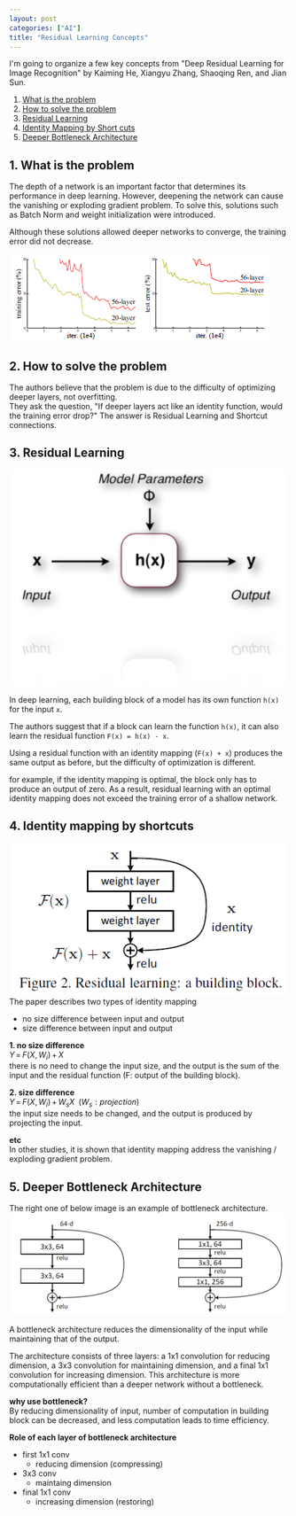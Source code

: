 ```yaml
---
layout: post
categories: ["AI"]
title: "Residual Learning Concepts"
---  
```


I'm going to organize a few key concepts from "Deep Residual Learning for Image Recognition" by Kaiming He, Xiangyu Zhang, Shaoqing Ren, and Jian Sun.    
  
1. [What is the problem](#1-what-is-the-problem)
2. [How to solve the problem](#2-how-to-solve-the-problem)
3. [Residual Learning](#3-residual-learning)
4. [Identity Mapping by Short cuts](#4-identity-mapping-by-shortcuts)
5. [Deeper Bottleneck Architecture](#5-deeper-bottleneck-architecture)

  
## 1. What is the problem
The depth of a network is an important factor that determines its performance in deep learning. However, deepening the network can cause the vanishing or exploding gradient problem. To solve this, solutions such as Batch Norm and weight initialization were introduced. 
  
Although these solutions allowed deeper networks to converge, the training error did not decrease.

![deeper network has higher training error](/assets/post/AI/deep_residual_learning/training_error.PNG)    
## 2. How to solve the problem
The authors believe that the problem is due to the difficulty of optimizing deeper layers, not overfitting.  
They ask the question, "If deeper layers act like an identity function, would the training error drop?" The answer is Residual Learning and Shortcut connections.  
  
## 3. Residual Learning
![previous learning function - research gate](/assets/post/AI/deep_residual_learning/previous_learning_function.png)  

In deep learning, each building block of a model has its own function `h(x)` for the input `x`.   
  
The authors suggest that if a block can learn the function `h(x)`, it can also learn the residual function `F(x) = h(x) - x`.  
  
Using a residual function with an identity mapping (`F(x) + x`) produces the same output as before, but the difficulty of optimization is different.  
  
for example, if the identity mapping is optimal, the block only has to produce an output of zero. As a result, residual learning with an optimal identity mapping does not exceed the training error of a shallow network.   
  
## 4. Identity mapping by shortcuts  
![](/assets/post/AI/deep_residual_learning/residual_learning.png)  
The paper describes two types of identity mapping
- no size difference between input and output
- size difference between input and output
  
__1. no size difference__  
$Y \, = \, F(X, \, {W_i}) \, + \, X$  
there is no need to change the input size, and the output is the sum of the input and the residual function (F: output of the building block).
  
__2. size difference__  
$Y \, = \, F(X, \, {W_i}) \, + \, W_sX \,\,\,(W_s:projection)$  
the input size needs to be changed, and the output is produced by projecting the input.  
  
__etc__  
In other studies, it is shown that identity mapping address the vanishing / exploding gradient problem.  
  
## 5. Deeper Bottleneck Architecture 
The right one of below image is an example of bottleneck architecture.  
![bottleneck block](/assets/post/AI/deep_residual_learning/bottleneck.png)  
  
A bottleneck architecture reduces the dimensionality of the input while maintaining that of the output.

The architecture consists of three layers: a 1x1 convolution for reducing dimension, a 3x3 convolution for maintaining dimension, and a final 1x1 convolution for increasing dimension. This architecture is more computationally efficient than a deeper network without a bottleneck.

__why use bottleneck?__  
By reducing dimensionality of input, number of computation in building block can be decreased, and less computation leads to time efficiency.  
  
__Role of each layer of bottleneck architecture__  
- first 1x1 conv
    - reducing dimension (compressing)
- 3x3 conv
    - maintaing dimension
- final 1x1 conv
    - increasing dimension (restoring)